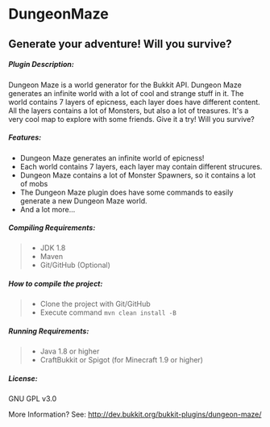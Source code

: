 # DungeonMaze
## Generate your adventure! Will you survive?

##### Plugin Description:
Dungeon Maze is a world generator for the Bukkit API.
Dungeon Maze generates an infinite world with a lot of cool and strange stuff in it.
The world contains 7 layers of epicness, each layer does have different content.
All the layers contains a lot of Monsters, but also a lot of treasures.
It's a very cool map to explore with some friends. Give it a try! Will you survive?

##### Features:
* Dungeon Maze generates an infinite world of epicness!
* Each world contains 7 layers, each layer may contain different strucures.
* Dungeon Maze contains a lot of Monster Spawners, so it contains a lot of mobs
* The Dungeon Maze plugin does have some commands to easily generate a new Dungeon Maze world.
* And a lot more...

##### Compiling Requirements:
>- JDK 1.8
>- Maven
>- Git/GitHub (Optional)

##### How to compile the project:
>- Clone the project with Git/GitHub
>- Execute command `mvn clean install -B`

##### Running Requirements:
>- Java 1.8 or higher
>- CraftBukkit or Spigot (for Minecraft 1.9 or higher)

##### License: 
GNU GPL v3.0

More Information? See: http://dev.bukkit.org/bukkit-plugins/dungeon-maze/
